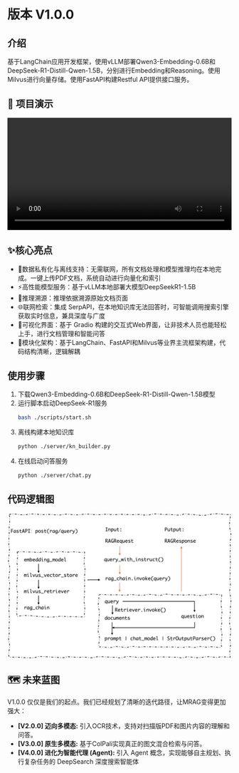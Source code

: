 # 版本 V1.0.0

## 介绍
基于LangChain应用开发框架，使用vLLM部署Qwen3-Embedding-0.6B和DeepSeek-R1-Distill-Qwen-1.5B，分别进行Embedding和Reasoning。使用Milvus进行向量存储。使用FastAPI构建Restful API提供接口服务。

## 🚀 项目演示
<video src="pic/MRAGV1演示.mp4" controls="controls" style="width: 100%; max-width: 1000px; display: block; margin: auto;">您的浏览器不支持 video 标签。</video>

## ✨核心亮点
* 🔐数据私有化与离线支持：无需联网，所有文档处理和模型推理均在本地完成。一键上传PDF文档，系统自动进行向量化和索引
* ⚡高性能模型服务：基于vLLM本地部署大模型DeepSeekR1-1.5B
* 🔗推理溯源：推理依据溯源原始文档页面
* 🌐联网检索：集成 SerpAPI，在本地知识库无法回答时，可智能调用搜索引擎获取实时信息，兼具深度与广度
* 🎨可视化界面：基于 Gradio 构建的交互式Web界面，让非技术人员也能轻松上手，进行文档管理和智能问答
* 🧩模块化架构：基于LangChain、FastAPI和Milvus等业界主流框架构建，代码结构清晰，逻辑解耦

## 使用步骤

1. 下载Qwen3-Embedding-0.6B和DeepSeek-R1-Distill-Qwen-1.5B模型
2. 运行脚本启动DeepSeek-R1服务
    ```bash
    bash ./scripts/start.sh
    ```
3. 离线构建本地知识库
    ```bash
    python ./server/kn_builder.py
    ```
4. 在线启动问答服务
    ```bash
    python ./server/chat.py
    ```

## 代码逻辑图
![项目架构图](./pic/MRAGV1.0.0.png)


## 🗺️ 未来蓝图

V1.0.0 仅仅是我们的起点。我们已经规划了清晰的迭代路径，让MRAG变得更加强大：
* **[V2.0.0] 迈向多模态:** 引入OCR技术，支持对扫描版PDF和图片内容的理解和问答。
* **[V3.0.0] 原生多模态:** 基于ColPali实现真正的图文混合检索与问答。
* **[V4.0.0] 进化为智能代理 (Agent):** 引入 Agent 概念，实现能够自主规划、执行复杂任务的 DeepSearch 深度搜索智能体


